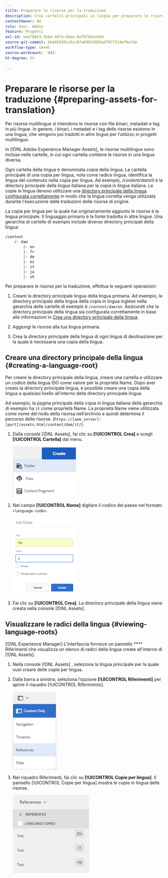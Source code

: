 ```yaml
---
title: Preparare le risorse per la traduzione
description: Crea cartelle principali in lingua per preparare le risorse da tradurre per supportare le risorse multilingue.
contentOwner: AG
role: User, Admin
feature: Progetti
exl-id: eee768e3-3eb4-46fa-b9ae-9ef8764a3a94
source-git-commit: bb46b0301c61c07a8967d285ad7977514efbe7ab
workflow-type: tm+mt
source-wordcount: '441'
ht-degree: 1%

---
```


# Preparare le risorse per la traduzione {#preparing-assets-for-translation}

Per risorse multilingue si intendono le risorse con file binari, metadati e tag in più lingue. In genere, i binari, i metadati e i tag delle risorse esistono in una lingua, che vengono poi tradotti in altre lingue per l’utilizzo in progetti multilingue.

In [!DNL Adobe Experience Manager Assets], le risorse multilingue sono incluse nelle cartelle, in cui ogni cartella contiene le risorse in una lingua diversa.

Ogni cartella della lingua è denominata copia della lingua. La cartella principale di una copia per lingua, nota come radice lingua, identifica la lingua del contenuto nella copia per lingua. Ad esempio, */content/dam/it* è la directory principale della lingua italiana per la copia in lingua italiana. Le copie in lingua devono utilizzare una [directory principale della lingua configurata correttamente](preparing-assets-for-translation.md#creating-a-language-root) in modo che la lingua corretta venga utilizzata durante l&#39;esecuzione delle traduzioni delle risorse di origine.

La copia per lingua per la quale hai originariamente aggiunto le risorse è la lingua principale. Il linguaggio primario è la fonte tradotta in altre lingue. Una gerarchia di cartelle di esempio include diverse directory principali della lingua:

```shell
/content
    /- dam
        |- en
        |- fr
        |- de
        |- es
        |- it
        |- ja
        |- zh
```

Per preparare le risorse per la traduzione, effettua le seguenti operazioni:

1. Creare la directory principale lingua della lingua primaria. Ad esempio, la directory principale della lingua della copia in lingua inglese nella gerarchia delle cartelle di esempio è `/content/dam/en`. Assicurati che la directory principale della lingua sia configurata correttamente in base alle informazioni in [Crea una directory principale della lingua](preparing-assets-for-translation.md#creating-a-language-root).

1. Aggiungi le risorse alla tua lingua primaria.
1. Crea la directory principale della lingua di ogni lingua di destinazione per la quale è necessaria una copia della lingua.

## Creare una directory principale della lingua {#creating-a-language-root}

Per creare la directory principale della lingua, creare una cartella e utilizzare un codice della lingua ISO come valore per la proprietà Name. Dopo aver creato la directory principale lingua, è possibile creare una copia della lingua a qualsiasi livello all’interno della directory principale lingua.

Ad esempio, la pagina principale della copia in lingua italiana della gerarchia di esempio ha `it` come proprietà Name. La proprietà Name viene utilizzata come nome del nodo della risorsa nell’archivio e quindi determina il percorso delle risorse. (`https://[aem_server]:[port]/assets.html/content/dam/it/`).

1. Dalla console [!DNL Assets], fai clic su **[!UICONTROL Crea]** e scegli **[!UICONTROL Cartella]** dal menu.

   ![Crea cartella](assets/Create-folder.png)

1. Nel campo **[!UICONTROL Nome]** digitare il codice del paese nel formato `<language-code>`.

   ![Aggiungi il codice della lingua nella cartella](assets/Add-language-code-in-folder.png)

1. Fai clic su **[!UICONTROL Crea]**. La directory principale della lingua viene creata nella console [!DNL Assets].

## Visualizzare le radici della lingua {#viewing-language-roots}

[!DNL Experience Manager] L’interfaccia fornisce un pannello  **** Riferimenti che visualizza un elenco di radici della lingua create all’interno di  [!DNL Assets].

1. Nella console [!DNL Assets] , seleziona la lingua principale per la quale vuoi creare delle copie per lingua.
1. Dalla barra a sinistra, seleziona l’opzione **[!UICONTROL Riferimenti]** per aprire il riquadro [!UICONTROL Riferimento].

   ![chlimage_1-122](assets/chlimage_1-122.png)

1. Nel riquadro Riferimenti, fai clic su **[!UICONTROL Copie per lingua]**. Il pannello [!UICONTROL Copie per lingua] mostra le copie in lingua delle risorse.

   ![copie per lingua](assets/lang-copy2.png)
